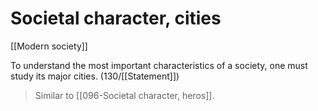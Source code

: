 # Societal character, cities

[[Modern society]]

To understand the most important characteristics of a society, one must study its major cities.
(130/[[Statement]])

> Similar to [[096-Societal character, heros]].